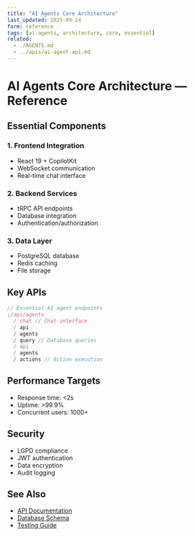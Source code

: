 ```yaml
---
title: "AI Agents Core Architecture"
last_updated: 2025-09-24
form: reference
tags: [ai-agents, architecture, core, essential]
related:
  - ./AGENTS.md
  - ../apis/ai-agent-api.md
---
```


# AI Agents Core Architecture — Reference

## Essential Components

### 1. Frontend Integration

- React 19 + CopilotKit
- WebSocket communication
- Real-time chat interface

### 2. Backend Services

- tRPC API endpoints
- Database integration
- Authentication/authorization

### 3. Data Layer

- PostgreSQL database
- Redis caching
- File storage

## Key APIs

```typescript
// Essential AI agent endpoints
;/api/agents
  / chat // Chat interface
  / api
  / agents
  / query // Database queries
  / api
  / agents
  / actions // Action execution
```

## Performance Targets

- Response time: <2s
- Uptime: >99.9%
- Concurrent users: 1000+

## Security

- LGPD compliance
- JWT authentication
- Data encryption
- Audit logging

## See Also

- [API Documentation](../apis/AGENTS.md)
- [Database Schema](../database-schema/AGENTS.md)
- [Testing Guide](../testing/AGENTS.md)
